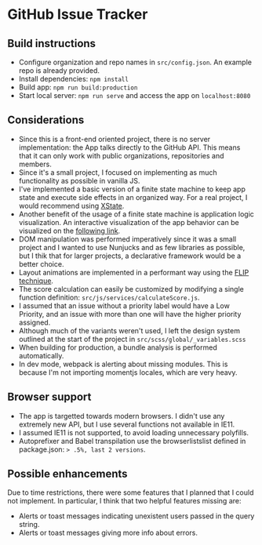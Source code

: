 # GitHub Issue Tracker

## Build instructions
- Configure organization and repo names in ```src/config.json```. An example repo is already provided.
- Install dependencies: ```npm install```
- Build app: ```npm run build:production```
- Start local server: ```npm run serve``` and access the app on ```localhost:8080```

## Considerations
- Since this is a front-end oriented project, there is no server implementation: the App talks directly to the GitHub API. This means that it can only work with public organizations, repositories and members.
- Since it's a small project, I focused on implementing as much functionality as possible in vanilla JS.
- I've implemented a basic version of a finite state machine to keep app state and execute side effects in an organized way. For a real project, I would recommend using [XState](https://xstate.js.org/).
- Another benefit of the usage of a finite state machine is application logic visualization. An interactive visualization of the app behavior can be visualized on the [following link](https://xstate.js.org/viz/?gist=8badce66ad9469373b7f21dc23380ee4).
- DOM manipulation was performed imperatively since it was a small project and I wanted to use Nunjucks and as few libraries as possible, but I thik that for larger projects, a declarative framework would be a better choice.
- Layout animations are implemented in a performant way using the [FLIP technique](https://css-tricks.com/animating-layouts-with-the-flip-technique/).
- The score calculation can easily be customized by modifying a single function definition: ```src/js/services/calculateScore.js```.
- I assumed that an issue without a priority label would have a Low Priority, and an issue with more than one will have the higher priority assigned.
- Although much of the variants weren't used, I left the design system outlined at the start of the project in ```src/scss/global/_variables.scss```
- When building for production, a bundle analysis is performed automatically.
- In dev mode, webpack is alerting about missing modules. This is because I'm not importing momentjs locales, which are very heavy.

## Browser support
- The app is targetted towards modern browsers. I didn't use any extremely new API, but I use several functions not available in IE11.
- I assumed IE11 is not supported, to avoid loading unnecessary polyfills.
- Autoprefixer and Babel transpilation use the browserlistslist defined in package.json: ```> .5%, last 2 versions```.

## Possible enhancements
Due to time restrictions, there were some features that I planned that I could not implement. In particular, I think that two helpful features missing are:
- Alerts or toast messages indicating unexistent users passed in the query string.
- Alerts or toast messages giving more info about errors.

